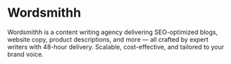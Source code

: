 # Wordsmithh
Wordsmithh is a content writing agency delivering SEO-optimized blogs, website copy, product descriptions, and more — all crafted by expert writers with 48-hour delivery. Scalable, cost-effective, and tailored to your brand voice.
